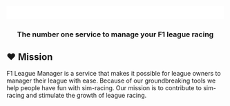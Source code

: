 <div align="center">
	<br />
	<p>
		<img src="https://github.com/f1-league-manager/.github/blob/main/assets/banner.svg" width="546" alt="f1-league-manager" />
	</p>
    <h3>The number one service to manage your F1 league racing</h3>
</div>

## ❤️ Mission

F1 League Manager is a service that makes it possible for league owners to manager their league with ease. Because of our groundbreaking tools we help people have fun with sim-racing. Our mission is to contribute to sim-racing and stimulate the growth of league racing.

